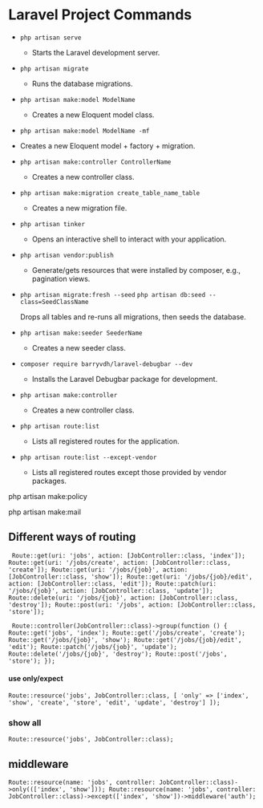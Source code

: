 # Laravel Project Commands

-   `php artisan serve`

    -   Starts the Laravel development server.

-   `php artisan migrate`

    -   Runs the database migrations.

-   `php artisan make:model ModelName`

    -   Creates a new Eloquent model class.

-   `php artisan make:model ModelName -mf`

-   Creates a new Eloquent model + factory + migration.

-   `php artisan make:controller ControllerName`

    -   Creates a new controller class.

-   `php artisan make:migration create_table_name_table`

    -   Creates a new migration file.

-   `php artisan tinker`

    -   Opens an interactive shell to interact with your application.

-   `php artisan vendor:publish`

    -   Generate/gets resources that were installed by composer, e.g., pagination views.

-   `php artisan migrate:fresh --seed`
    `php artisan db:seed --class=SeedClassName`

    Drops all tables and re-runs all migrations, then seeds the database.

-   `php artisan make:seeder SeederName`

    -   Creates a new seeder class.

-   `composer require barryvdh/laravel-debugbar --dev`

    -   Installs the Laravel Debugbar package for development.

-   `php artisan make:controller`

    -   Creates a new controller class.

-   `php artisan route:list`

    -   Lists all registered routes for the application.

-   `php artisan route:list --except-vendor`

    -   Lists all registered routes except those provided by vendor packages.

php artisan make:policy

php artisan make:mail

## Different ways of routing

`
Route::get(uri: 'jobs', action: [JobController::class, 'index']);
Route::get(uri: '/jobs/create', action: [JobController::class, 'create']);
Route::get(uri: '/jobs/{job}', action: [JobController::class, 'show']);
Route::get(uri: '/jobs/{job}/edit', action: [JobController::class, 'edit']);
Route::patch(uri: '/jobs/{job}', action: [JobController::class, 'update']);
Route::delete(uri: '/jobs/{job}', action: [JobController::class, 'destroy']);
Route::post(uri: '/jobs', action: [JobController::class, 'store']);`

`
Route::controller(JobController::class)->group(function () {
    Route::get('jobs', 'index');
    Route::get('/jobs/create', 'create');
    Route::get('/jobs/{job}', 'show');
    Route::get('/jobs/{job}/edit', 'edit');
    Route::patch('/jobs/{job}', 'update');
    Route::delete('/jobs/{job}', 'destroy');
    Route::post('/jobs', 'store');
});`

#### use only/expect

`Route::resource('jobs', JobController::class, [
    'only' => ['index', 'show', 'create', 'store', 'edit', 'update', 'destroy']
]);`

### show all

`Route::resource('jobs', JobController::class);`

## middleware

`Route::resource(name: 'jobs', controller: JobController::class)->only((['index', 'show']));
Route::resource(name: 'jobs', controller: JobController::class)->except(['index', 'show'])->middleware('auth');`
